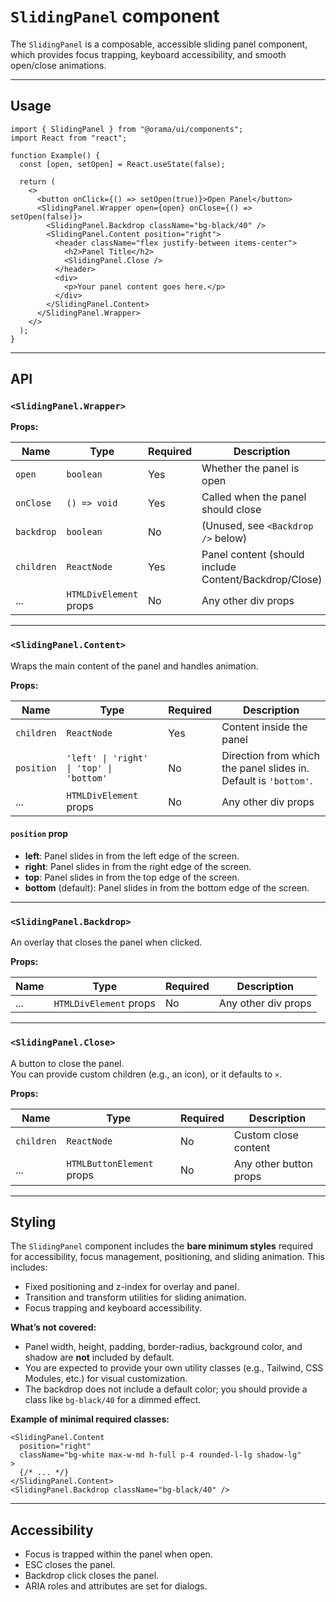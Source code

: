 # `SlidingPanel` component

The `SlidingPanel` is a composable, accessible sliding panel component, which provides focus trapping, keyboard accessibility, and smooth open/close animations.

---

## Usage

```tsx
import { SlidingPanel } from "@orama/ui/components";
import React from "react";

function Example() {
  const [open, setOpen] = React.useState(false);

  return (
    <>
      <button onClick={() => setOpen(true)}>Open Panel</button>
      <SlidingPanel.Wrapper open={open} onClose={() => setOpen(false)}>
        <SlidingPanel.Backdrop className="bg-black/40" />
        <SlidingPanel.Content position="right">
          <header className="flex justify-between items-center">
            <h2>Panel Title</h2>
            <SlidingPanel.Close />
          </header>
          <div>
            <p>Your panel content goes here.</p>
          </div>
        </SlidingPanel.Content>
      </SlidingPanel.Wrapper>
    </>
  );
}
```

---

## API

### `<SlidingPanel.Wrapper>`

**Props:**

| Name       | Type                   | Required | Description                                           |
| ---------- | ---------------------- | -------- | ----------------------------------------------------- |
| `open`     | `boolean`              | Yes      | Whether the panel is open                             |
| `onClose`  | `() => void`           | Yes      | Called when the panel should close                    |
| `backdrop` | `boolean`              | No       | (Unused, see `<Backdrop />` below)                    |
| `children` | `ReactNode`            | Yes      | Panel content (should include Content/Backdrop/Close) |
| ...        | `HTMLDivElement` props | No       | Any other div props                                   |

---

### `<SlidingPanel.Content>`

Wraps the main content of the panel and handles animation.

**Props:**

| Name       | Type                                     | Required | Description                                                      |
| ---------- | ---------------------------------------- | -------- | ---------------------------------------------------------------- |
| `children` | `ReactNode`                              | Yes      | Content inside the panel                                         |
| `position` | `'left' \| 'right' \| 'top' \| 'bottom'` | No       | Direction from which the panel slides in. Default is `'bottom'`. |
| ...        | `HTMLDivElement` props                   | No       | Any other div props                                              |

#### `position` prop

- **left**: Panel slides in from the left edge of the screen.
- **right**: Panel slides in from the right edge of the screen.
- **top**: Panel slides in from the top edge of the screen.
- **bottom** (default): Panel slides in from the bottom edge of the screen.

---

### `<SlidingPanel.Backdrop>`

An overlay that closes the panel when clicked.

**Props:**

| Name | Type                   | Required | Description         |
| ---- | ---------------------- | -------- | ------------------- |
| ...  | `HTMLDivElement` props | No       | Any other div props |

---

### `<SlidingPanel.Close>`

A button to close the panel.  
You can provide custom children (e.g., an icon), or it defaults to `×`.

**Props:**

| Name       | Type                      | Required | Description            |
| ---------- | ------------------------- | -------- | ---------------------- |
| `children` | `ReactNode`               | No       | Custom close content   |
| ...        | `HTMLButtonElement` props | No       | Any other button props |

---

## Styling

The `SlidingPanel` component includes the **bare minimum styles** required for accessibility, focus management, positioning, and sliding animation. This includes:

- Fixed positioning and z-index for overlay and panel.
- Transition and transform utilities for sliding animation.
- Focus trapping and keyboard accessibility.

**What’s not covered:**

- Panel width, height, padding, border-radius, background color, and shadow are **not** included by default.
- You are expected to provide your own utility classes (e.g., Tailwind, CSS Modules, etc.) for visual customization.
- The backdrop does not include a default color; you should provide a class like `bg-black/40` for a dimmed effect.

**Example of minimal required classes:**

```tsx
<SlidingPanel.Content
  position="right"
  className="bg-white max-w-md h-full p-4 rounded-l-lg shadow-lg"
>
  {/* ... */}
</SlidingPanel.Content>
<SlidingPanel.Backdrop className="bg-black/40" />
```

---

## Accessibility

- Focus is trapped within the panel when open.
- ESC closes the panel.
- Backdrop click closes the panel.
- ARIA roles and attributes are set for dialogs.
